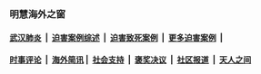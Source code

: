 
### 明慧海外之窗

####  [武汉肺炎](indexes/365.md?t=04131901) &nbsp;|&nbsp;  [迫害案例综述](indexes/328.md?t=04131901) &nbsp;|&nbsp; [迫害致死案例](indexes/277.md?t=04131901)  &nbsp;|&nbsp; [更多迫害案例](indexes/81.md?t=04131901)  &nbsp;|&nbsp; 
####  [时事评论](indexes/19.md?t=04131901) &nbsp;|&nbsp; [海外简讯](indexes/245.md?t=04131901)&nbsp;|&nbsp;  [社会支持](indexes/140.md?t=04131901) &nbsp;|&nbsp; [褒奖决议](indexes/282.md?t=04131901) &nbsp;|&nbsp; [社区报道](indexes/91.md?t=04131901)  &nbsp;|&nbsp; [天人之间](indexes/78.md?t=04131901) 

